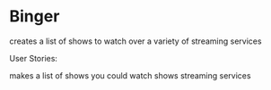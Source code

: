 # Binger

creates a list of shows to watch over a variety of streaming services

User Stories:

makes a list of shows you could watch
shows streaming services




